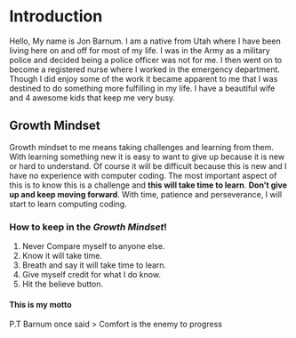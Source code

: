 # Introduction
Hello, My name is Jon Barnum. I am a native from Utah where I have been living here on and off for most of my life. I was in the Army as a military police and decided being a police officer was not for me. I then went on to become a registered nurse where I worked in the emergency department. Though I did enjoy some of the work it became apparent to me that I was destined to do something more fulfilling in my life. I have a beautiful wife and 4 awesome kids that keep me very busy.

## Growth Mindset 
Growth mindset to me means taking challenges and learning from them. With learning something new it is easy to want to give up because it is new or hard to understand. Of course it will be difficult because this is new and I have no experience with computer coding. The most important aspect of this is to know this is a challenge and **this will take time to learn**. **Don’t give up and keep moving forward**. With time, patience and perseverance, I will start to learn computing coding.

### How to keep in the _Growth Mindset_!
1. Never Compare myself to anyone else.
2. Know it will take time.
3. Breath and say it will take time to learn. 
4. Give myself credit for what I do know.
5. Hit the believe button.


#### This is my motto
P.T Barnum once said > Comfort is the enemy to progress


